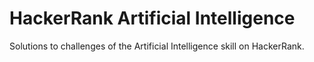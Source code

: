 # HackerRank Artificial Intelligence
Solutions to challenges of the Artificial Intelligence skill on HackerRank.
